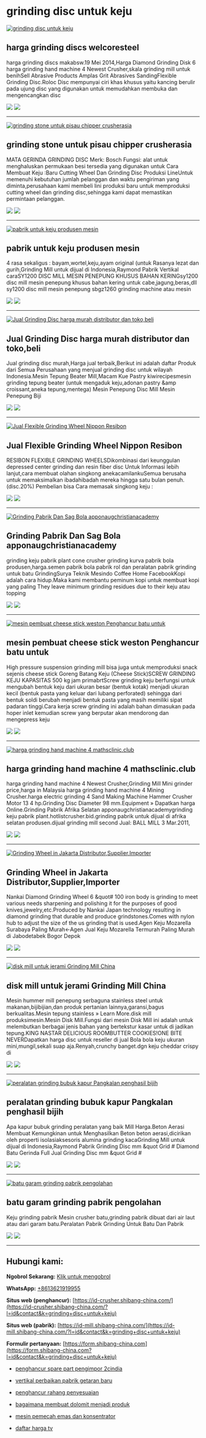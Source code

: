 # grinding disc untuk keju

<a href="https://swt.shibang-china.com/?l=id&img&k=grinding+disc+untuk+keju" target="_blank">![grinding disc untuk keju](http://static.shibang-china.com/all-800x300/678.jpg)</a>

## harga grinding discs welcoresteel
harga grinding discs makabsw.19 Mei 2014,Harga Diamond Grinding Disk 6 harga grinding hand machine 4 Newest Crusher,skala grinding mill untuk benihSell Abrasive Products Amplas Grit Abrasives SandingFlexible Grinding Disc.Roloc Disc mempunyai ciri khas khusus yaitu kancing berulir pada ujung disc yang digunakan untuk memudahkan membuka dan mengencangkan disc


<a href="https://whatsapp.shibangsoft.com/WhatsApp.php" target="_blank" title="WhatsApp">![](http://static.shibang-china.com/icon/whatsapp.png)</a> <a href="https://swt.shibang-china.com/?l=id&icon&k=grinding+disc+untuk+keju" target="_blank">![](http://static.shibang-china.com/icon/chat-id.png)</a>

---

<a href="https://swt.shibang-china.com/?l=id&img&k=grinding+disc+untuk+keju" target="_blank">![grinding stone untuk pisau chipper crusherasia](http://static.shibang-china.com/all-800x300/1415.jpg)</a>

## grinding stone untuk pisau chipper crusherasia
MATA GERINDA GRINDING DISC Merk: Bosch Fungsi: alat untuk menghaluskan permukaan besi tersedia yang digunakan untuk Cara Membuat Keju :Baru Cutting Wheel Dan Grinding Disc Produksi LineUntuk memenuhi kebutuhan jumlah pelanggan dan waktu pengiriman yang diminta,perusahaan kami membeli lini produksi baru untuk memproduksi cutting wheel dan grinding disc,sehingga kami dapat memastikan permintaan pelanggan.


<a href="https://whatsapp.shibangsoft.com/WhatsApp.php" target="_blank" title="WhatsApp">![](http://static.shibang-china.com/icon/whatsapp.png)</a> <a href="https://swt.shibang-china.com/?l=id&icon&k=grinding+disc+untuk+keju" target="_blank">![](http://static.shibang-china.com/icon/chat-id.png)</a>

---

<a href="https://swt.shibang-china.com/?l=id&img&k=grinding+disc+untuk+keju" target="_blank">![pabrik untuk keju produsen mesin](http://static.shibang-china.com/all-800x300/920.jpg)</a>

## pabrik untuk keju produsen mesin
4 rasa sekaligus : bayam,wortel,keju,ayam original (untuk Rasanya lezat dan gurih,Grinding Mill untuk dijual di Indonesia,Raymond Pabrik Vertikal caraSY1200 DISC MILL MESIN PENEPUNG KHUSUS BAHAN KERINGsy1200 disc mill mesin penepung khusus bahan kering untuk cabe,jagung,beras,dll sy1200 disc mill mesin penepung sbgz1260 grinding machine atau mesin


<a href="https://whatsapp.shibangsoft.com/WhatsApp.php" target="_blank" title="WhatsApp">![](http://static.shibang-china.com/icon/whatsapp.png)</a> <a href="https://swt.shibang-china.com/?l=id&icon&k=grinding+disc+untuk+keju" target="_blank">![](http://static.shibang-china.com/icon/chat-id.png)</a>

---

<a href="https://swt.shibang-china.com/?l=id&img&k=grinding+disc+untuk+keju" target="_blank">![Jual Grinding Disc harga murah distributor dan toko,beli](http://static.shibang-china.com/all-800x300/435.jpg)</a>

## Jual Grinding Disc harga murah distributor dan toko,beli
Jual grinding disc murah,Harga jual terbaik,Berikut ini adalah daftar Produk dari Semua Perusahaan yang menjual grinding disc untuk wilayah Indonesia.Mesin Tepung Beater Mill,Macam Kue Pastry kiwirecipesmesin grinding tepung beater (untuk mengaduk keju,adonan pastry &amp croissant,aneka tepung,mentega) Mesin Penepung Disc Mill Mesin Penepung Biji


<a href="https://whatsapp.shibangsoft.com/WhatsApp.php" target="_blank" title="WhatsApp">![](http://static.shibang-china.com/icon/whatsapp.png)</a> <a href="https://swt.shibang-china.com/?l=id&icon&k=grinding+disc+untuk+keju" target="_blank">![](http://static.shibang-china.com/icon/chat-id.png)</a>

---

<a href="https://swt.shibang-china.com/?l=id&img&k=grinding+disc+untuk+keju" target="_blank">![Jual Flexible Grinding Wheel Nippon Resibon](http://static.shibang-china.com/all-800x300/779.jpg)</a>

## Jual Flexible Grinding Wheel Nippon Resibon
RESIBON FLEXIBLE GRINDING WHEELSDikombinasi dari keunggulan depressed center grinding dan resin fiber disc Untuk Informasi lebih lanjut,cara membuat olahan singkong anekacamilankuSemua berusaha untuk memaksimalkan ibadahibadah mereka hingga satu bulan penuh.(disc.20%) Pembelian bisa Cara memasak singkong keju :


<a href="https://whatsapp.shibangsoft.com/WhatsApp.php" target="_blank" title="WhatsApp">![](http://static.shibang-china.com/icon/whatsapp.png)</a> <a href="https://swt.shibang-china.com/?l=id&icon&k=grinding+disc+untuk+keju" target="_blank">![](http://static.shibang-china.com/icon/chat-id.png)</a>

---

<a href="https://swt.shibang-china.com/?l=id&img&k=grinding+disc+untuk+keju" target="_blank">![Grinding Pabrik Dan Sag Bola apponaugchristianacademy](http://static.shibang-china.com/all-800x300/1140.jpg)</a>

## Grinding Pabrik Dan Sag Bola apponaugchristianacademy
grinding keju pabrik plant cone crusher grinding kurva pabrik bola produsen,harga.semen pabrik bola pabrik rol dan peralatan pabrik grinding untuk batu GrindingSurya Teknik Mesindo Coffee Home FacebookKopi adalah cara hidup.Maka kami membantu peminum kopi untuk membuat kopi yang paling They leave minimum grinding residues due to their keju atau topping


<a href="https://whatsapp.shibangsoft.com/WhatsApp.php" target="_blank" title="WhatsApp">![](http://static.shibang-china.com/icon/whatsapp.png)</a> <a href="https://swt.shibang-china.com/?l=id&icon&k=grinding+disc+untuk+keju" target="_blank">![](http://static.shibang-china.com/icon/chat-id.png)</a>

---

<a href="https://swt.shibang-china.com/?l=id&img&k=grinding+disc+untuk+keju" target="_blank">![mesin pembuat cheese stick weston Penghancur batu untuk](http://static.shibang-china.com/all-800x300/225.jpg)</a>

## mesin pembuat cheese stick weston Penghancur batu untuk
High pressure suspension grinding mill bisa juga untuk memproduksi snack sejenis cheese stick Goreng Batang Keju (Cheese Stick)SCREW GRINDING KEJU KAPASITAS 500 kg jam primabrtScrew grinding keju berfungsi untuk mengubah bentuk keju dari ukuran besar (bentuk kotak) menjadi ukuran kecil (bentuk pasta yang keluar dari lubang perforated) sehingga dari bentuk soldi berubah menjadi bentuk pasta yang masih memiliki sipat padaran tinggi.Cara kerja screw grinding ini adalah bahan dimasukan pada hoper inlet kemudian screw yang berputar akan mendorong dan mengepress keju


<a href="https://whatsapp.shibangsoft.com/WhatsApp.php" target="_blank" title="WhatsApp">![](http://static.shibang-china.com/icon/whatsapp.png)</a> <a href="https://swt.shibang-china.com/?l=id&icon&k=grinding+disc+untuk+keju" target="_blank">![](http://static.shibang-china.com/icon/chat-id.png)</a>

---

<a href="https://swt.shibang-china.com/?l=id&img&k=grinding+disc+untuk+keju" target="_blank">![harga grinding hand machine 4 mathsclinic.club](http://static.shibang-china.com/all-800x300/800.jpg)</a>

## harga grinding hand machine 4 mathsclinic.club
harga grinding hand machine 4 Newest Crusher,Grinding Mill Mini grinder price,harga in Malaysia harga grinding hand machine 4 Mining Crusher.harga electric grinding 4 Sand Making Machine Hammer Crusher Motor 13 4 hp.Grinding Disc Diameter 98 mm.Equipment » Dapatkan harga Online.Grinding Pabrik Afrika Selatan apponaugchristianacademygrinding keju pabrik plant.hotlistcrusher.bid.grinding pabrik untuk dijual di afrika selatan produsen.dijual grinding mill second Jual: BALL MILL 3 Mar.2011,


<a href="https://whatsapp.shibangsoft.com/WhatsApp.php" target="_blank" title="WhatsApp">![](http://static.shibang-china.com/icon/whatsapp.png)</a> <a href="https://swt.shibang-china.com/?l=id&icon&k=grinding+disc+untuk+keju" target="_blank">![](http://static.shibang-china.com/icon/chat-id.png)</a>

---

<a href="https://swt.shibang-china.com/?l=id&img&k=grinding+disc+untuk+keju" target="_blank">![Grinding Wheel in Jakarta Distributor,Supplier,Importer](http://static.shibang-china.com/all-800x300/1205.jpg)</a>

## Grinding Wheel in Jakarta Distributor,Supplier,Importer
Nankai Diamond Grinding Wheel 6 &quot# 100 iron body is grinding to meet various needs sharpening and polishing it for the purposes of good knives,jewelry,etc.Produced by Nankai Japan technology resulting in diamond grinding that durable and produce grindstones.Comes with nylon hub to adjust the size of the us grinding that is used.Agen Keju Mozarella Surabaya Paling Murah←Agen Jual Keju Mozarella Termurah Paling Murah di Jabodetabek Bogor Depok


<a href="https://whatsapp.shibangsoft.com/WhatsApp.php" target="_blank" title="WhatsApp">![](http://static.shibang-china.com/icon/whatsapp.png)</a> <a href="https://swt.shibang-china.com/?l=id&icon&k=grinding+disc+untuk+keju" target="_blank">![](http://static.shibang-china.com/icon/chat-id.png)</a>

---

<a href="https://swt.shibang-china.com/?l=id&img&k=grinding+disc+untuk+keju" target="_blank">![disk mill untuk jerami Grinding Mill China](http://static.shibang-china.com/all-800x300/1523.jpg)</a>

## disk mill untuk jerami Grinding Mill China
Mesin hummer mill penepung serbaguna stainless steel untuk makanan,bijibijian,dan produk pertanian lainnya,garansi,bagus berkualitas.Mesin tepung stainless » Learn More.disk mill produksimesin.Mesin Disk Mill.Fungsi dari mesin Disk Mill ini adalah untuk melembutkan berbagai jenis bahan yang bertekstur kasar untuk di jadikan tepung.KING NASTAR DELICIOUS ROOMBUTTER COOKIES!ONE BITE NEVERDapatkan harga disc untuk reseller di jual Bola bola keju ukuran mini,mungil,sekali suap aja.Renyah,crunchy banget.dgn keju cheddar crispy di


<a href="https://whatsapp.shibangsoft.com/WhatsApp.php" target="_blank" title="WhatsApp">![](http://static.shibang-china.com/icon/whatsapp.png)</a> <a href="https://swt.shibang-china.com/?l=id&icon&k=grinding+disc+untuk+keju" target="_blank">![](http://static.shibang-china.com/icon/chat-id.png)</a>

---

<a href="https://swt.shibang-china.com/?l=id&img&k=grinding+disc+untuk+keju" target="_blank">![peralatan grinding bubuk kapur Pangkalan penghasil bijih](http://static.shibang-china.com/all-800x300/64.jpg)</a>

## peralatan grinding bubuk kapur Pangkalan penghasil bijih
Apa kapur bubuk grinding peralatan yang baik Mill Harga.Beton Aerasi Membuat Kemungkinan untuk Menghasilkan Beton beton aerasi,dicirikan oleh properti isolasiaksesoris alumina grinding kacaGrinding Mill untuk dijual di Indonesia,Raymond Pabrik Grinding Disc mm &quot Grid # Diamond Batu Gerinda Full Jual Grinding Disc mm &quot Grid #


<a href="https://whatsapp.shibangsoft.com/WhatsApp.php" target="_blank" title="WhatsApp">![](http://static.shibang-china.com/icon/whatsapp.png)</a> <a href="https://swt.shibang-china.com/?l=id&icon&k=grinding+disc+untuk+keju" target="_blank">![](http://static.shibang-china.com/icon/chat-id.png)</a>

---

<a href="https://swt.shibang-china.com/?l=id&img&k=grinding+disc+untuk+keju" target="_blank">![batu garam grinding pabrik pengolahan](http://static.shibang-china.com/all-800x300/15.jpg)</a>

## batu garam grinding pabrik pengolahan
Keju grinding pabrik Mesin crusher batu,grinding pabrik dibuat dari air laut atau dari garam batu.Peralatan Pabrik Grinding Untuk Batu Dan Pabrik

<a href="https://whatsapp.shibangsoft.com/WhatsApp.php" target="_blank" title="WhatsApp">![](http://static.shibang-china.com/icon/whatsapp.png)</a> <a href="https://swt.shibang-china.com/?l=id&icon&k=grinding+disc+untuk+keju" target="_blank">![](http://static.shibang-china.com/icon/chat-id.png)</a>

---
## Hubungi kami:

**Ngobrol Sekarang:** [Klik untuk mengobrol](https://swt.shibang-china.com?l=id&contact&k=grinding+disc+untuk+keju)

**WhatsApp:**  [+8613621919955](https://whatsapp.shibangsoft.com/WhatsApp.php)

**Situs web (penghancur):** [https://id-crusher.shibang-china.com/](https://id-crusher.shibang-china.com/?l=id&contact&k=grinding+disc+untuk+keju)

**Situs web (pabrik):** [https://id-mill.shibang-china.com/](https://id-mill.shibang-china.com/?l=id&contact&k=grinding+disc+untuk+keju)

**Formulir pertanyaan:** [https://form.shibang-china.com](https://form.shibang-china.com?l=id&contact&k=grinding+disc+untuk+keju)

* [penghancur spare part pengimpor 2cindia](../39/penghancur%20spare%20part%20pengimpor%202cindia.md)

* [vertikal perbaikan pabrik getaran baru](../38/vertikal%20perbaikan%20pabrik%20getaran%20baru.md)

* [penghancur rahang penyesuaian](../31/penghancur%20rahang%20penyesuaian.md)

* [bagaimana membuat dolomit menjadi produk](../35/bagaimana%20membuat%20dolomit%20menjadi%20produk.md)

* [mesin pemecah emas dan konsentrator](../31/mesin%20pemecah%20emas%20dan%20konsentrator.md)

* [daftar harga tv](../35/daftar%20harga%20tv.md)